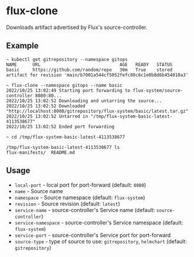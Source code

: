 # flux-clone

Downloads artifact advertised by Flux's source-controller.

## Example

```
~ kubectl get gitrepository --namespace gitops
NAME      URL                              AGE   READY   STATUS
basic     https://github.com/random/repo   30m   True    stored artifact for revision 'main/b7001a544cf5052fefc80c6c1e0b8d6b454010a3'

~ flux-clone --namespace gitops --name basic
2022/10/25 13:02:49 Starting port forwarding to flux-system/source-controller 8080:80...
2022/10/25 13:02:52 Downloading and untarring the source...
2022/10/25 13:02:52 Downloaded "http://localhost:8080/gitrepository/flux-system/basic/latest.tar.gz"
2022/10/25 13:02:52 Untarred in "/tmp/flux-system-basic-latest-4113538677"
2022/10/25 13:02:52 Ended port forwarding

~ cd /tmp/flux-system-basic-latest-4113538677

/tmp/flux-system-basic-latest-4113538677 ls
flux-manifests/  README.md
```

## Usage

- `local-port` - local port for port-forward (default: `8080`)
- `name` - Source name
- `namespace` - Source namespace (default: `flux-system`)
- `revision` - Source revision (default: `latest`)
- `service-name` - source-controller's Service name (default: `source-controller`)
- `service-namespace` - source-controller's Service namespace (default: `flux-system`)
- `service-port` - source-controller's Service port for port-forward
- `source-type` - type of source to use: `gitrepository`, `helmchart` (default: `gitrepository`)
